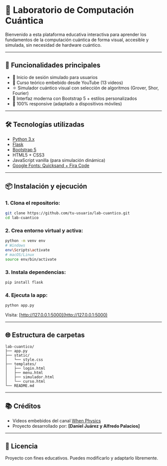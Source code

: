 # 🧠 Laboratorio de Computación Cuántica

Bienvenido a esta plataforma educativa interactiva para aprender los fundamentos de la computación cuántica de forma visual, accesible y simulada, sin necesidad de hardware cuántico.

---

## 🚀 Funcionalidades principales

- 🔐 Inicio de sesión simulado para usuarios
- 🎥 Curso teórico embebido desde YouTube (13 videos)
- ⚛️ Simulador cuántico visual con selección de algoritmos (Grover, Shor, Fourier)
- 🌙 Interfaz moderna con Bootstrap 5 + estilos personalizados
- 📱 100% responsive (adaptado a dispositivos móviles)

---

## 🛠️ Tecnologías utilizadas

- [Python 3.x](https://www.python.org/)
- [Flask](https://flask.palletsprojects.com/)
- [Bootstrap 5](https://getbootstrap.com/)
- HTML5 + CSS3
- JavaScript vanilla (para simulación dinámica)
- [Google Fonts: Quicksand + Fira Code](https://fonts.google.com/)

---

## 📦 Instalación y ejecución

### 1. Clona el repositorio:

```bash
git clone https://github.com/tu-usuario/lab-cuantico.git
cd lab-cuantico
```

### 2. Crea entorno virtual y activa:

```bash
python -m venv env
# Windows
env\Scripts\activate
# macOS/Linux
source env/bin/activate
```

### 3. Instala dependencias:

```bash
pip install flask
```

### 4. Ejecuta la app:

```bash
python app.py
```

Visita: [http://127.0.0.1:5000](http://127.0.0.1:5000)

---

## 🌐 Estructura de carpetas

```
lab-cuantico/
├── app.py
├── static/
│   └── style.css
├── templates/
│   ├── login.html
│   ├── menu.html
│   ├── simulador.html
│   └── curso.html
└── README.md
```

---


## 📚 Créditos

- Videos embebidos del canal [When Physics](https://www.youtube.com/@WhenPhysics)
- Proyecto desarrollado por: **[Daniel Juárez y Alfredo Palacios]**

---

## 📄 Licencia

Proyecto con fines educativos. Puedes modificarlo y adaptarlo libremente.